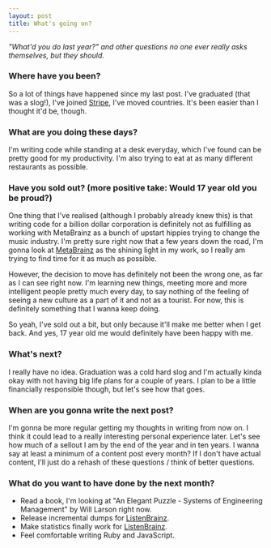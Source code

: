 ```yaml
---
layout: post
title: What's going on?
---
```


_"What'd you do last year?" and other questions no one ever really asks themselves, but they should._

### Where have you been?
So a lot of things have happened since my last post. I've graduated (that was a slog!),
I've joined [Stripe](https://stripe.com), I've moved countries. It's been easier than I thought it'd be,
though.

### What are you doing these days?
I'm writing code while standing at a desk everyday, which I've found can be pretty
good for my productivity. I'm also trying to eat at as many different restaurants as possible.

### Have you sold out? (more positive take: Would 17 year old you be proud?)
One thing that I've realised (although I probably already knew this)
is that writing code for
a billion dollar corporation is definitely not as fulfilling as working with MetaBrainz
as a bunch of upstart hippies trying to change the music industry. I'm pretty sure right now
that a few years down the road, I'm gonna look at [MetaBrainz](https://metabrainz.org) as the shining light in my work, so
I really am trying to find time for it as much as possible.

However, the decision to move has definitely not been the wrong one, as far as I can see right now.
I'm learning new things, meeting more and more intelligent people pretty much every day, to say
nothing of the feeling of seeing a new culture as a part of it and not as a tourist. For now,
this is definitely something that I wanna keep doing.

So yeah, I've sold out a bit, but only because it'll make me better when I get back. And yes,
17 year old me would definitely have been happy with me.

### What's next?
I really have no idea. Graduation was a cold hard slog and I'm actually kinda okay with not having
big life plans for a couple of years. I plan to be a little financially responsible though, but let's
see how that goes.

### When are you gonna write the next post?
I'm gonna be more regular getting my thoughts in writing from now on. I think it could lead to
a really interesting personal experience later. Let's see how much of a sellout I am by the end of the year
and in ten years. I wanna say at least a minimum of a content post every month? If I don't have actual content,
I'll just do a rehash of these questions / think of better questions.

### What do you want to have done by the next month?
* Read a book, I'm looking at "An Elegant Puzzle - Systems of Engineering Management" by Will Larson right now.
* Release incremental dumps for [ListenBrainz](https://listenbrainz.org).
* Make statistics finally work for [ListenBrainz](https://listenbrainz.org).
* Feel comfortable writing Ruby and JavaScript.
